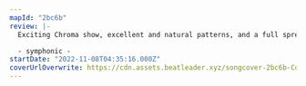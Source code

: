 ```yaml
---
mapId: "2bc6b"
review: |-
  Exciting Chroma show, excellent and natural patterns, and a full spread to boot.

  - symphonic -
startDate: "2022-11-08T04:35:16.000Z"
coverUrlOverwrite: https://cdn.assets.beatleader.xyz/songcover-2bc6b-Cover.png
---
```

